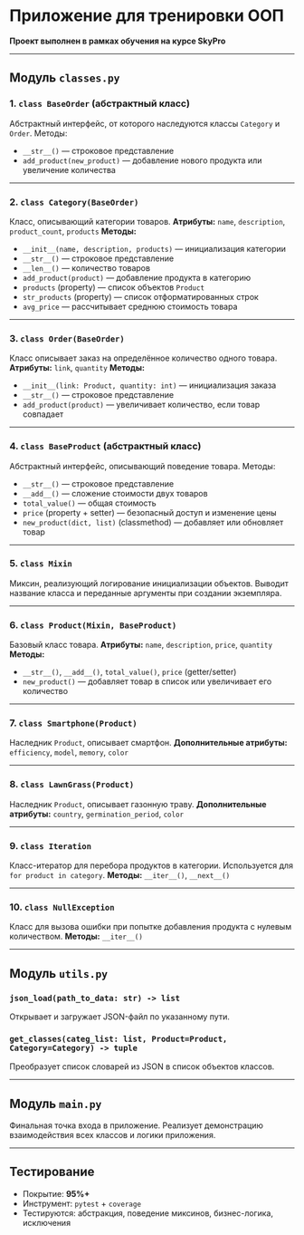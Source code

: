 
# Приложение для тренировки ООП

**Проект выполнен в рамках обучения на курсе SkyPro**

---

## Модуль `classes.py`

### 1. `class BaseOrder` (абстрактный класс)

Абстрактный интерфейс, от которого наследуются классы `Category` и `Order`.
Методы:

* `__str__()` — строковое представление
* `add_product(new_product)` — добавление нового продукта или увеличение количества

---

### 2. `class Category(BaseOrder)`

Класс, описывающий категории товаров.
**Атрибуты:** `name`, `description`, `product_count`, `products`
**Методы:**

* `__init__(name, description, products)` — инициализация категории
* `__str__()` — строковое представление
* `__len__()` — количество товаров
* `add_product(product)` — добавление продукта в категорию
* `products` (property) — список объектов `Product`
* `str_products` (property) — список отформатированных строк
* `avg_price` — рассчитывает среднюю стоимость товара

---

### 3. `class Order(BaseOrder)`

Класс описывает заказ на определённое количество одного товара.
**Атрибуты:** `link`, `quantity`
**Методы:**

* `__init__(link: Product, quantity: int)` — инициализация заказа
* `__str__()` — строковое представление
* `add_product(product)` — увеличивает количество, если товар совпадает

---

### 4. `class BaseProduct` (абстрактный класс)

Абстрактный интерфейс, описывающий поведение товара.
Методы:

* `__str__()` — строковое представление
* `__add__()` — сложение стоимости двух товаров
* `total_value()` — общая стоимость
* `price` (property + setter) — безопасный доступ и изменение цены
* `new_product(dict, list)` (classmethod) — добавляет или обновляет товар

---

### 5. `class Mixin`

Миксин, реализующий логирование инициализации объектов.
Выводит название класса и переданные аргументы при создании экземпляра.

---

### 6. `class Product(Mixin, BaseProduct)`

Базовый класс товара.
**Атрибуты:** `name`, `description`, `price`, `quantity`
**Методы:**

* `__str__()`, `__add__()`, `total_value()`, `price` (getter/setter)
* `new_product()` — добавляет товар в список или увеличивает его количество

---

### 7. `class Smartphone(Product)`

Наследник `Product`, описывает смартфон.
**Дополнительные атрибуты:** `efficiency`, `model`, `memory`, `color`

---

### 8. `class LawnGrass(Product)`

Наследник `Product`, описывает газонную траву.
**Дополнительные атрибуты:** `country`, `germination_period`, `color`

---

### 9. `class Iteration`

Класс-итератор для перебора продуктов в категории.
Используется для `for product in category`.
**Методы:** `__iter__()`, `__next__()`

---

### 10. `class NullException`

Класс для вызова ошибки при попытке добавления продукта с нулевым количеством.
**Методы:** `__iter__()`

---

## Модуль `utils.py`

### `json_load(path_to_data: str) -> list`

Открывает и загружает JSON-файл по указанному пути.

### `get_classes(categ_list: list, Product=Product, Category=Category) -> tuple`

Преобразует список словарей из JSON в список объектов классов.

---

## Модуль `main.py`

Финальная точка входа в приложение.
Реализует демонстрацию взаимодействия всех классов и логики приложения.

---

## Тестирование

* Покрытие: **95%+**
* Инструмент: `pytest` + `coverage`
* Тестируются: абстракция, поведение миксинов, бизнес-логика, исключения

